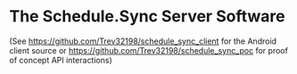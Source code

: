 # The Schedule.Sync Server Software
(See https://github.com/Trev32198/schedule_sync_client for the Android client source or https://github.com/Trev32198/schedule_sync_poc for proof of concept API interactions)
